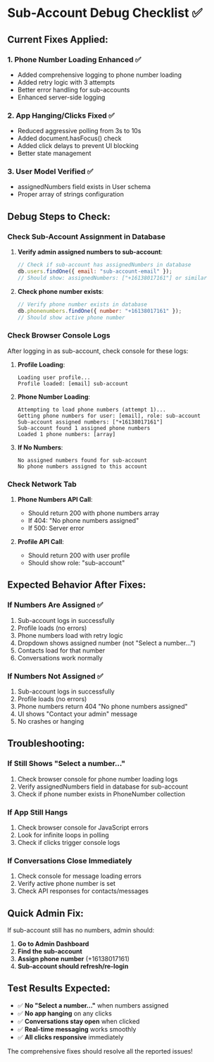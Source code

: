 # Sub-Account Debug Checklist ✅

## Current Fixes Applied:

### 1. **Phone Number Loading Enhanced** ✅

- Added comprehensive logging to phone number loading
- Added retry logic with 3 attempts
- Better error handling for sub-accounts
- Enhanced server-side logging

### 2. **App Hanging/Clicks Fixed** ✅

- Reduced aggressive polling from 3s to 10s
- Added document.hasFocus() check
- Added click delays to prevent UI blocking
- Better state management

### 3. **User Model Verified** ✅

- assignedNumbers field exists in User schema
- Proper array of strings configuration

## Debug Steps to Check:

### **Check Sub-Account Assignment in Database**

1. **Verify admin assigned numbers to sub-account**:

   ```javascript
   // Check if sub-account has assignedNumbers in database
   db.users.findOne({ email: "sub-account-email" });
   // Should show: assignedNumbers: ["+16138017161"] or similar
   ```

2. **Check phone number exists**:
   ```javascript
   // Verify phone number exists in database
   db.phonenumbers.findOne({ number: "+16138017161" });
   // Should show active phone number
   ```

### **Check Browser Console Logs**

After logging in as sub-account, check console for these logs:

1. **Profile Loading**:

   ```
   Loading user profile...
   Profile loaded: [email] sub-account
   ```

2. **Phone Number Loading**:

   ```
   Attempting to load phone numbers (attempt 1)...
   Getting phone numbers for user: [email], role: sub-account
   Sub-account assigned numbers: ["+16138017161"]
   Sub-account found 1 assigned phone numbers
   Loaded 1 phone numbers: [array]
   ```

3. **If No Numbers**:
   ```
   No assigned numbers found for sub-account
   No phone numbers assigned to this account
   ```

### **Check Network Tab**

1. **Phone Numbers API Call**:

   - Should return 200 with phone numbers array
   - If 404: "No phone numbers assigned"
   - If 500: Server error

2. **Profile API Call**:
   - Should return 200 with user profile
   - Should show role: "sub-account"

## Expected Behavior After Fixes:

### **If Numbers Are Assigned** ✅

1. Sub-account logs in successfully
2. Profile loads (no errors)
3. Phone numbers load with retry logic
4. Dropdown shows assigned number (not "Select a number...")
5. Contacts load for that number
6. Conversations work normally

### **If Numbers Not Assigned** ✅

1. Sub-account logs in successfully
2. Profile loads (no errors)
3. Phone numbers return 404 "No phone numbers assigned"
4. UI shows "Contact your admin" message
5. No crashes or hanging

## Troubleshooting:

### **If Still Shows "Select a number..."**

1. Check browser console for phone number loading logs
2. Verify assignedNumbers field in database for sub-account
3. Check if phone number exists in PhoneNumber collection

### **If App Still Hangs**

1. Check browser console for JavaScript errors
2. Look for infinite loops in polling
3. Check if clicks trigger console logs

### **If Conversations Close Immediately**

1. Check console for message loading errors
2. Verify active phone number is set
3. Check API responses for contacts/messages

## Quick Admin Fix:

If sub-account still has no numbers, admin should:

1. **Go to Admin Dashboard**
2. **Find the sub-account**
3. **Assign phone number** (+16138017161)
4. **Sub-account should refresh/re-login**

## Test Results Expected:

- ✅ **No "Select a number..."** when numbers assigned
- ✅ **No app hanging** on any clicks
- ✅ **Conversations stay open** when clicked
- ✅ **Real-time messaging** works smoothly
- ✅ **All clicks responsive** immediately

The comprehensive fixes should resolve all the reported issues!
